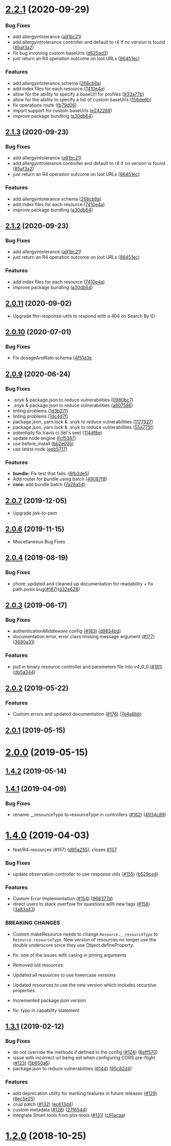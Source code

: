 # [2.2.1](https://github.com/Asymmetrik/node-fhir-server-core/compare/2.0.10...2.2.0) (2020-09-29)

### Bug Fixes

- add allergyintolerance ([a91bc21](https://github.com/Asymmetrik/node-fhir-server-core/commit/a91bc210bff103d3bb8a68a8ca89a0b028ace04e))
- add allergyintrolerance controller and default to r4 if no version is found ([85af3a2](https://github.com/Asymmetrik/node-fhir-server-core/commit/85af3a279bcd37132f9516400fb91acef90c8eba))
- fix bug involving custom baseUrls ([d825ad3](https://github.com/Asymmetrik/node-fhir-server-core/commit/d825ad30ef94531b5ae2b75d8dcc382adaf6d1d3))
- just return an R4 operation outcome on lost URLs ([86451ec](https://github.com/Asymmetrik/node-fhir-server-core/commit/86451ec2a362b22e39674c99cff48f241f0a57d0))

### Features

- add allergyintolerance schema ([268cb8a](https://github.com/Asymmetrik/node-fhir-server-core/commit/268cb8a8ca0a8659fbaa0c341d612f7cf8986d17))
- add index files for each resource ([7410e4a](https://github.com/Asymmetrik/node-fhir-server-core/commit/7410e4a1090a7718d4b4170c37409c044ba2b72f))
- allow for the ability to specify a baseUrl for profiles ([933a77b](https://github.com/Asymmetrik/node-fhir-server-core/commit/933a77bd47b9feda106346d7d8767d964b7bf51a))
- allow for the ability to specify a list of custom baseUrls ([156de6b](https://github.com/Asymmetrik/node-fhir-server-core/commit/156de6b0cda37e88e16d1bc8a44df84426eaab3d))
- fix operations route ([fb79d06](https://github.com/Asymmetrik/node-fhir-server-core/commit/fb79d0675dc4b5010dab1cd4606d16df254506bf))
- import support for custom baseUrls ([e242268](https://github.com/Asymmetrik/node-fhir-server-core/commit/e24226850b7e87f63a2346036109c9f9d410ef6b))
- improve package bundling ([a30db64](https://github.com/Asymmetrik/node-fhir-server-core/commit/a30db64f8f3f9e2015b0138f8c931a3c2039df52))

## [2.1.3](https://github.com/Asymmetrik/node-fhir-server-core/compare/2.0.10...2.1.3) (2020-09-23)

### Bug Fixes

- add allergyintolerance ([a91bc21](https://github.com/Asymmetrik/node-fhir-server-core/commit/a91bc210bff103d3bb8a68a8ca89a0b028ace04e))
- add allergyintrolerance controller and default to r4 if no version is found ([85af3a2](https://github.com/Asymmetrik/node-fhir-server-core/commit/85af3a279bcd37132f9516400fb91acef90c8eba))
- just return an R4 operation outcome on lost URLs ([86451ec](https://github.com/Asymmetrik/node-fhir-server-core/commit/86451ec2a362b22e39674c99cff48f241f0a57d0))

### Features

- add allergyintolerance schema ([268cb8a](https://github.com/Asymmetrik/node-fhir-server-core/commit/268cb8a8ca0a8659fbaa0c341d612f7cf8986d17))
- add index files for each resource ([7410e4a](https://github.com/Asymmetrik/node-fhir-server-core/commit/7410e4a1090a7718d4b4170c37409c044ba2b72f))
- improve package bundling ([a30db64](https://github.com/Asymmetrik/node-fhir-server-core/commit/a30db64f8f3f9e2015b0138f8c931a3c2039df52))

## [2.1.2](https://github.com/Asymmetrik/node-fhir-server-core/compare/2.0.10...2.1.2) (2020-09-23)

### Bug Fixes

- add allergyintolerance ([a91bc21](https://github.com/Asymmetrik/node-fhir-server-core/commit/a91bc210bff103d3bb8a68a8ca89a0b028ace04e))
- just return an R4 operation outcome on lost URLs ([86451ec](https://github.com/Asymmetrik/node-fhir-server-core/commit/86451ec2a362b22e39674c99cff48f241f0a57d0))

### Features

- add index files for each resource ([7410e4a](https://github.com/Asymmetrik/node-fhir-server-core/commit/7410e4a1090a7718d4b4170c37409c044ba2b72f))
- improve package bundling ([a30db64](https://github.com/Asymmetrik/node-fhir-server-core/commit/a30db64f8f3f9e2015b0138f8c931a3c2039df52))

## [2.0.11](https://github.com/Asymmetrik/node-fhir-server-core/compare/2.0.10...2.0.11) (2020-09-02)

- Upgrade fhir-response-utils to respond with a 404 on Search By ID

## [2.0.10](https://github.com/Asymmetrik/node-fhir-server-core/compare/2.0.9...2.0.10) (2020-07-01)

### Bug Fixes

- Fix dosageAndRate schema ([4f51d3e](https://github.com/Asymmetrik/node-fhir-server-core/commit/4f51d3e3cd073159850fce15a22d7969693e5d3b)

## [2.0.9](https://github.com/Asymmetrik/node-fhir-server-core/compare/2.0.7...2.0.9) (2020-06-24)

### Bug Fixes

- .snyk & package.json to reduce vulnerabilities ([0980bc7](https://github.com/Asymmetrik/node-fhir-server-core/commit/0980bc78178fee4d015bfbdb8a79f94a7e2d9433))
- .snyk & package.json to reduce vulnerabilities ([a807586](https://github.com/Asymmetrik/node-fhir-server-core/commit/a80758644059e7b87da1381a51d5d1ba95b0885c))
- linting problems ([1d3b27f](https://github.com/Asymmetrik/node-fhir-server-core/commit/1d3b27f5ad3db830eee102790a6ad7a6f8a1c3bf))
- linting problems ([1dc4d7f](https://github.com/Asymmetrik/node-fhir-server-core/commit/1dc4d7fe3467098d301953376c1f61a4d4fec42d))
- package.json, yarn.lock & .snyk to reduce vulnerabilities ([1177927](https://github.com/Asymmetrik/node-fhir-server-core/commit/1177927b4c9b5d6aaa761e5434e58d9314835615))
- package.json, yarn.lock & .snyk to reduce vulnerabilities ([55a775f](https://github.com/Asymmetrik/node-fhir-server-core/commit/55a775f5cf15691fd4d407172e2293bac70f66dd))
- potentially fix travis ci (let's see) ([114df8e](https://github.com/Asymmetrik/node-fhir-server-core/commit/114df8e6224f2823d2ecd47969d899ce7c86cc8f))
- update node engine ([fcf5387](https://github.com/Asymmetrik/node-fhir-server-core/commit/fcf53873ee6a3cd99c84f80b2518a83ec4e508fd))
- use before_install ([bb2e02b](https://github.com/Asymmetrik/node-fhir-server-core/commit/bb2e02baefb77b505f1fc9582dfe817e166ffc52))
- use latest node ([eeb5717](https://github.com/Asymmetrik/node-fhir-server-core/commit/eeb5717de36dc857849f8e3cd2398eae39425dca))

### Features

- **bundle:** Fix test that fails. ([6fb2de5](https://github.com/Asymmetrik/node-fhir-server-core/commit/6fb2de562f5f299f10fbecdc8475ca7c109cb0f1))
- Add router for bundle using batch ([49087f8](https://github.com/Asymmetrik/node-fhir-server-core/commit/49087f82af34489c28d233401114a0e7589136b6))
- **core:** add bundle batch ([7a28a54](https://github.com/Asymmetrik/node-fhir-server-core/commit/7a28a5410f84459fcbabe58906196ab1ded76efe))

## [2.0.7](https://github.com/Asymmetrik/node-fhir-server-core/compare/2.0.6...2.0.7) (2019-12-05)

- Upgrade jwk-to-pem

## [2.0.6](https://github.com/Asymmetrik/node-fhir-server-core/compare/2.0.5...2.0.6) (2019-11-15)

- Miscellaneous Bug Fixes

## [2.0.4](https://github.com/Asymmetrik/node-fhir-server-core/compare/2.0.3...2.0.4) (2019-08-19)

### Bug Fixes

- chore: updated and cleaned up documentation for readability + fix path.posix bug([#187](https://github.com/Asymmetrik/node-fhir-server-core/pull/187))([a32e628](https://github.com/Asymmetrik/node-fhir-server-core/pull/187/commits/a32e628))

## [2.0.3](https://github.com/Asymmetrik/node-fhir-server-core/compare/2.0.2...2.0.3) (2019-06-17)

### Bug Fixes

- authenticationMiddleware config ([#183](https://github.com/Asymmetrik/node-fhir-server-core/issues/183)) ([d9654bd](https://github.com/Asymmetrik/node-fhir-server-core/commit/d9654bd))
- documentation error, error class missing message argument ([#177](https://github.com/Asymmetrik/node-fhir-server-core/issues/177)) ([3680a31](https://github.com/Asymmetrik/node-fhir-server-core/commit/3680a31))

### Features

- pull in binary resource controller and parameters file into v4_0_0 ([#181](https://github.com/Asymmetrik/node-fhir-server-core/issues/181)) ([db5a344](https://github.com/Asymmetrik/node-fhir-server-core/commit/db5a344))

## [2.0.2](https://github.com/Asymmetrik/node-fhir-server-core/compare/2.0.1...2.0.2) (2019-05-22)

### Features

- Custom errors and updated documentation ([#176](https://github.com/Asymmetrik/node-fhir-server-core/issues/176)) ([7e4a8bb](https://github.com/Asymmetrik/node-fhir-server-core/commit/7e4a8bb))

## [2.0.1](https://github.com/Asymmetrik/node-fhir-server-core/compare/2.0.0...2.0.1) (2019-05-15)

# [2.0.0](https://github.com/Asymmetrik/node-fhir-server-core/compare/1.4.2...2.0.0) (2019-05-15)

## [1.4.2](https://github.com/Asymmetrik/node-fhir-server-core/compare/1.4.1...1.4.2) (2019-05-14)

## [1.4.1](https://github.com/Asymmetrik/node-fhir-server-core/compare/1.4.0...1.4.1) (2019-04-09)

### Bug Fixes

- rename \_\_resourceType to resourceType in controllers ([#162](https://github.com/Asymmetrik/node-fhir-server-core/issues/162)) ([4934c89](https://github.com/Asymmetrik/node-fhir-server-core/commit/4934c89))

# [1.4.0](https://github.com/Asymmetrik/node-fhir-server-core/compare/1.3.1...1.4.0) (2019-04-03)

- feat/R4-resources (#157) ([d95a255](https://github.com/Asymmetrik/node-fhir-server-core/commit/d95a255)), closes [#157](https://github.com/Asymmetrik/node-fhir-server-core/issues/157)

### Bug Fixes

- update observation controller to use response utils ([#155](https://github.com/Asymmetrik/node-fhir-server-core/issues/155)) ([b529ce4](https://github.com/Asymmetrik/node-fhir-server-core/commit/b529ce4))

### Features

- Custom Error Implementation ([#154](https://github.com/Asymmetrik/node-fhir-server-core/issues/154)) ([968377d](https://github.com/Asymmetrik/node-fhir-server-core/commit/968377d))
- direct users to stack overflow for questions with new tags ([#158](https://github.com/Asymmetrik/node-fhir-server-core/issues/158)) ([3a83a43](https://github.com/Asymmetrik/node-fhir-server-core/commit/3a83a43))

### BREAKING CHANGES

- Custom makeResource needs to change
  `Resource.__resourceType` to `Resource.resourceType`. New version of
  resources no longer use the double underscore since they use
  Object.defineProperty.

- fix: one of the issues with casing in joining arguments
- Removed old resources
- Updated all resources to use lowercase versions
- Updated resources to use the new version which includes recursive
  properties
- Incremented package.json version
- fix: typo in capability statement

## [1.3.1](https://github.com/Asymmetrik/node-fhir-server-core/compare/1.3.0...1.3.1) (2019-02-12)

### Bug Fixes

- do not override the methods if defined in the config ([#124](https://github.com/Asymmetrik/node-fhir-server-core/issues/124)) ([6eff570](https://github.com/Asymmetrik/node-fhir-server-core/commit/6eff570))
- issue with incorrect url being set when configuring CORS pre-flight ([#123](https://github.com/Asymmetrik/node-fhir-server-core/issues/123)) ([5b650a6](https://github.com/Asymmetrik/node-fhir-server-core/commit/5b650a6))
- package.json to reduce vulnerabilities ([#144](https://github.com/Asymmetrik/node-fhir-server-core/issues/144)) ([95c82d4](https://github.com/Asymmetrik/node-fhir-server-core/commit/95c82d4))

### Features

- add deprecation utility for marking features in future releases ([#129](https://github.com/Asymmetrik/node-fhir-server-core/issues/129)) ([6ec5e25](https://github.com/Asymmetrik/node-fhir-server-core/commit/6ec5e25))
- crud patch ([#132](https://github.com/Asymmetrik/node-fhir-server-core/issues/132)) ([ec613d4](https://github.com/Asymmetrik/node-fhir-server-core/commit/ec613d4))
- custom metadata ([#128](https://github.com/Asymmetrik/node-fhir-server-core/issues/128)) ([27f6544](https://github.com/Asymmetrik/node-fhir-server-core/commit/27f6544))
- Integrate Smart tools from phx-tools ([#131](https://github.com/Asymmetrik/node-fhir-server-core/issues/131)) ([c91acaa](https://github.com/Asymmetrik/node-fhir-server-core/commit/c91acaa))

# [1.2.0](https://github.com/Asymmetrik/node-fhir-server-core/compare/1.1.0...1.2.0) (2018-10-25)
